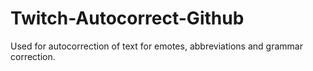 # Twitch-Autocorrect-Github
Used for autocorrection of text for emotes, abbreviations and grammar correction.

